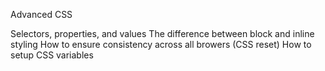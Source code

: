 Advanced CSS

Selectors, properties, and values
The difference between block and inline styling
How to ensure consistency across all browers (CSS reset)
How to setup CSS variables
